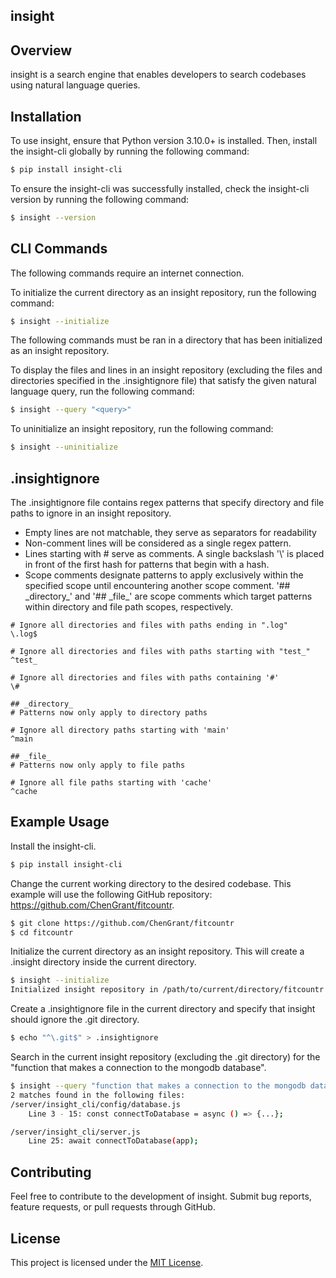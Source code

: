 ## insight

## Overview

insight is a search engine that enables developers to search codebases using natural language queries.

## Installation

To use insight, ensure that Python version 3.10.0+ is installed. Then, install the insight-cli globally by running the following command:

```bash
$ pip install insight-cli
```

To ensure the insight-cli was successfully installed, check the insight-cli version by running the following command:

```bash
$ insight --version
```

## CLI Commands

The following commands require an internet connection.

To initialize the current directory as an insight repository, run the following command:

```bash
$ insight --initialize
```

The following commands must be ran in a directory that has been initialized as an insight repository.

To display the files and lines in an insight repository (excluding the files and directories specified in the .insightignore file) that satisfy the given natural language query, run the following command:

```bash
$ insight --query "<query>"
```

To uninitialize an insight repository, run the following command:

```bash
$ insight --uninitialize
```

## .insightignore

The .insightignore file contains regex patterns that specify directory and file paths to ignore in an insight repository.

<ul>
    <li>Empty lines are not matchable, they serve as separators for readability</li>
    <li>Non-comment lines will be considered as a single regex pattern.</li>
    <li>Lines starting with # serve as comments. A single backslash '\' is placed in front of the first hash for patterns that begin with a hash.</li>
    <li>Scope comments designate patterns to apply exclusively within the specified scope until encountering another scope comment. '## _directory_' and '## _file_' are scope comments which target patterns within directory and file path scopes, respectively.</li>
</ul>

```.insightignore
# Ignore all directories and files with paths ending in ".log"
\.log$

# Ignore all directories and files with paths starting with "test_"
^test_

# Ignore all directories and files with paths containing '#'
\#

## _directory_
# Patterns now only apply to directory paths

# Ignore all directory paths starting with 'main'
^main

## _file_
# Patterns now only apply to file paths

# Ignore all file paths starting with 'cache'
^cache
```

## Example Usage

Install the insight-cli.

```bash
$ pip install insight-cli
```

Change the current working directory to the desired codebase. This example will use the following GitHub repository: https://github.com/ChenGrant/fitcountr.

```bash
$ git clone https://github.com/ChenGrant/fitcountr
$ cd fitcountr
```

Initialize the current directory as an insight repository. This will create a .insight directory inside the current directory.

```bash
$ insight --initialize
Initialized insight repository in /path/to/current/directory/fitcountr
```

Create a .insightignore file in the current directory and specify that insight should ignore the .git directory.

```bash
$ echo "^\.git$" > .insightignore
```

Search in the current insight repository (excluding the .git directory) for the "function that makes a connection to the mongodb database".

```bash
$ insight --query "function that makes a connection to the mongodb database"
2 matches found in the following files:
/server/insight_cli/config/database.js
    Line 3 - 15: const connectToDatabase = async () => {...};

/server/insight_cli/server.js
    Line 25: await connectToDatabase(app);
```

## Contributing

Feel free to contribute to the development of insight. Submit bug reports, feature requests, or pull requests through GitHub.

## License

This project is licensed under the [MIT License](./LICENSE).
